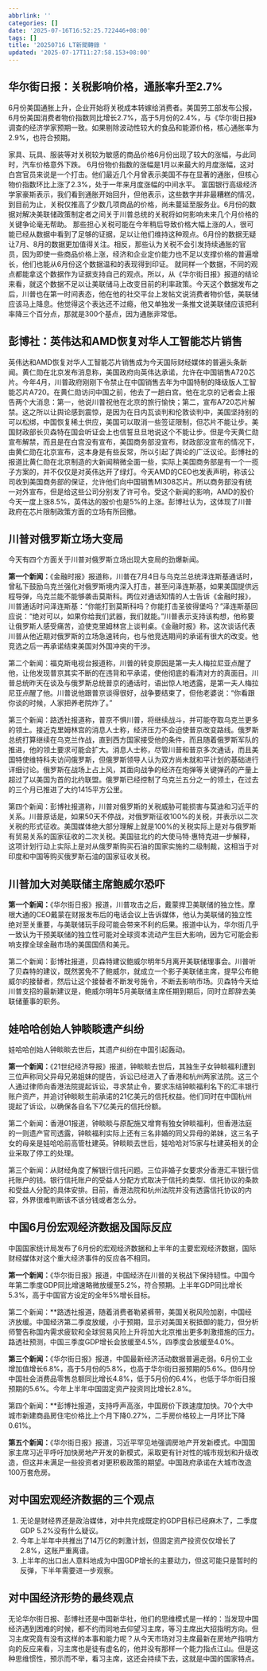 ```yaml
---
abbrlink: ''
categories: []
date: '2025-07-16T16:52:25.722446+08:00'
tags: []
title: '20250716 LT新聞轉錄 '
updated: '2025-07-17T11:27:58.153+08:00'
---
```

## 华尔街日报：关税影响价格，通胀率升至2.7%

6月份美国通胀上升，企业开始将关税成本转嫁给消费者。美国劳工部发布公报，6月份美国消费者物价指数同比增长2.7%，高于5月份的2.4%，与《华尔街日报》调查的经济学家预期一致。如果剔除波动性较大的食品和能源价格，核心通胀率为2.9%，也符合预期。

家具、玩具、服装等对关税较为敏感的商品价格6月份出现了较大的涨幅，与此同时，汽车价格意外下跌。
6月份物价指数的涨幅是1月以来最大的月度涨幅，这对白宫官员来说是一个打击。他们最近几个月曾表示美国不存在显著的通胀，但核心物价指数环比上涨了2.3%，处于一年来月度涨幅的中间水平。
富国银行高级经济学家豪斯表示，我们看到通胀开始回升，但他表示，这些数字并非最糟糕的情况，到目前为止，关税仅推高了少数几项商品的价格，尚未蔓延至服务业。6月份的数据对解决美联储政策制定者之间关于川普总统的关税将如何影响未来几个月价格的关键争论毫无帮助。
那些担心关税可能在今年稍后导致价格大幅上涨的人，很可能已经从数据中看到了足够的证据，足以让他们维持这种观点。6月份的数据无疑让7月、8月的数据更加值得关注。相反，那些认为关税不会引发持续通胀的官员，因为即使一些商品价格上涨，经济和企业定价能力也不足以支撑价格的普遍增长，他们也能从6月份这个数据温和的表现得到印证。
就同样一个数据，不同的观点都能拿这个数据作为证据支持自己的观点。所以，从《华尔街日报》报道的结论来看，就这个数据不足以让美联储马上改变目前的利率政策。今天这个数据发布之后，川普也在第一时间表态，他在他的社交平台上发帖文说消费者物价低，美联储应该马上降息。他觉得这个表达还不过瘾，他又单独发一条推文说美联储应该把利率降三个百分点，那就是300个基点，因为通胀非常低。

## 彭博社：英伟达和AMD恢复对华人工智能芯片销售

英伟达和AMD恢复对华人工智能芯片销售成为今天国际财经媒体的普遍头条新闻。黄仁勋在北京发布消息称，美国政府向英伟达承诺，允许在中国销售A720芯片。今年4月，川普政府刚刚下令禁止在中国销售去年为中国特制的降级版人工智能芯片A720。在黄仁勋访问中国之前，他去了一趟白宫。他在北京的记者会上报告两个大消息：第一，他说川普祝他在北京的旅行愉快；第二，宣布A720芯片解禁。这之所以让舆论感到震惊，是因为在日内瓦谈判和伦敦谈判中，美国坚持别的可以松绑，中国恢复稀土供应，美国可以取消一些签证限制，但芯片不能让步。美国财政部长贝森特在国会听证会上也信誓旦旦地说这个不能让步。但是今天黄仁勋宣布解禁，而且是在白宫没有宣布，美国商务部没宣布，财政部没宣布的情况下，由黄仁勋在北京宣布，这本身是有些反常，所以引起了舆论的广泛议论。彭博社的报道比黄仁勋在北京制造的大新闻稍微全面一些，实际上美国商务部是有一个一揽子方案的，并不仅仅是对英伟达开了绿灯。今天AMD的CEO也发表声明，称该公司收到美国商务部的保证，允许他们向中国销售MI308芯片。所以商务部没有统一对外宣布，但是给这些公司分别发了许可令。受这个新闻的影响，AMD的股价今天一度上涨8.5%，英伟达的股价也是5%的上涨。彭博社认为，这体现了川普政府在芯片限制政策方面的立场有所回撤。

## 川普对俄罗斯立场大变局

今天有四个方面关于川普对俄罗斯立场出现大变局的劲爆新闻。

**第一个新闻：**《金融时报》报道称，川普在7月4日与乌克兰总统泽连斯基通话时，曾私下鼓励乌克兰强化对俄罗斯境内深入打击，甚至问泽连斯基，如果美国提供远程导弹，乌克兰能不能够袭击莫斯科。两位对通话知情的人士告诉《金融时报》，川普通话时问泽连斯基：“你能打到莫斯科吗？你能打击圣彼得堡吗？”泽连斯基回应说：“绝对可以，如果你给我们武器，我们就能。”川普表示支持该构想，他称要让俄罗斯人感受痛苦，迫使克里姆林宫上谈判桌。《金融时报》称，这次谈话代表川普从他近期对俄罗斯的立场急速转向，也与他竞选期间的承诺有很大的改变。他竞选之后一再承诺结束美国对外国冲突的干涉。

第二个新闻：福克斯电视台报道称，川普的转变原因是第一夫人梅拉尼亚点醒了他，让他发现普京其实不断的在违背和平承诺，使他彻底的看清对方的真面目。川普总统昨天在谈及与俄罗斯总统普京的通话时，语出惊人地透露，是第一夫人梅拉尼亚点醒了他。川普说他跟普京谈得很好，战争要结束了，但他老婆说：“你看跟你谈的时候，人家把养老院炸了。”

第三个新闻：路透社报道称，普京不惧川普，将继续战斗，并可能夺取乌克兰更多的领土。接近克里姆林宫的消息人士称，经济压力不会迫使普京改变路线。俄罗斯总统打算继续在乌克兰作战，直到西方国家接受他的条件，而且随着俄罗斯军队的推进，他的领土要求可能会扩大。消息人士称，尽管川普和普京多次通话，而且美国特使维特科夫访问俄罗斯，但俄罗斯领导人认为双方尚未就和平计划的基础进行详细讨论。俄罗斯在战场上占上风，其面向战争的经济在炮弹等关键弹药的产量上超过了以美国为首的北约联盟。俄罗斯已经控制了乌克兰五分之一的领土，在过去的三个月已推进了大约1415平方公里。

第四个新闻：彭博社报道称，川普对俄罗斯的关税威胁可能损害与莫迪和习近平的关系。川普原话是，如果50天不停战，对俄罗斯征收100%的关税，并表示以二次关税的形式征收。美国媒体绝大部分理解上就是100%的关税实际上是对与俄罗斯有贸易关系的国家征收的二次关税。美国驻北约的大使马特·惠特克进一步解释，这项计划行动上实际上是对从俄罗斯购买石油的国家实施的二级制裁，这相当于对印度和中国等购买俄罗斯石油的国家征收关税。

## 川普加大对美联储主席鲍威尔恐吓

**第一个新闻：**《华尔街日报》报道，川普攻击之后，戴蒙捍卫美联储的独立性。摩根大通的CEO戴蒙在财报发布后的电话会议上告诉媒体，他认为美联储的独立性绝对至关重要，与美联储玩手段可能会带来不利的后果。报道中认为，华尔街几乎一致认为干预美联储的独立性可能对全球资本流动产生巨大影响，因为它可能会影响支撑全球金融市场的美国国债和美元。

第二个新闻：彭博社报道，贝森特建议鲍威尔明年5月离开美联储理事会。川普听了贝森特的建议，既然罢免不了鲍威尔，就成立一个影子美联储主席，提早公布鲍威尔的接替者，然后让这个接替者不断发号施令，不断去影响市场。贝森特今天给川普支招的最新建议是，鲍威尔明年5月美联储主席任期到期后，同时立即辞去美联储董事的职务。

## 娃哈哈创始人钟睒睒遗产纠纷

娃哈哈创始人钟睒睒去世后，其遗产纠纷在中国引起轰动。

**第一个新闻：**《21世纪经济导报》报道，钟睒睒去世后，其独生子女钟睒福利遭到三位声称同父异母兄弟姐妹的提告，诉讼已经进入了香港和杭州两家法院。这三个人通过律师向香港法院提起诉讼，寻求禁止令，要求冻结钟睒福利名下的汇丰银行账户资产，并追讨钟睒睒生前承诺的21亿美元的信托权益。他们同时在中国杭州提起了诉讼，以确保各自名下7亿美元的信托份额。

第二个新闻：香港01报道，钟睒睒与原配施又增育有独女钟睒福利，但香港法庭的一则遗产官司透露，钟睒福利实际上还有三名非婚的同父异母的弟妹，这三名子女的母亲是娃哈哈前高管杜建英。钟睒睒去世后，娃哈哈对15家与杜建英相关的企业采取了停工的处理。

第三个新闻：从财经角度了解银行信托问题。三位非婚子女要求分香港汇丰银行信托账户的钱。银行信托账户的受益人分配方式取决于信托的类型、信托协议的条款和受益人分配的具体安排。目前，香港法院和杭州法院并没有透露信托协议的内容，外界很难判断该不该分钱或者怎么分。

## 中国6月份宏观经济数据及国际反应

中国国家统计局发布了6月份的宏观经济数据和上半年的主要宏观经济数据，国际财经媒体对这个重大经济事件的反应各不相同。

**第一个新闻：**《华尔街日报》报道，中国经济在川普的关税战下保持韧性。中国今年第二季度GDP同比增速略微放缓至5.2%，符合预期。上半年GDP同比增长5.3%，高于中国官方设定的全年5%增长目标。

第二个新闻：**路透社报道，随着消费者勒紧裤带，美国关税风险加剧，中国经济放缓。中国经济第二季度放缓，小于预期，显示对美国关税抵御的能力，但分析师警告称国内需求疲软和全球贸易风险上升将加大北京推出更多刺激措施的压力。路透社预测，中国三季度GDP增长会放缓至4.5%，四季度会放缓至4.0%。

**第三个新闻：**《华尔街日报》报道，中国最新经济活动数据普遍走弱。6月份工业增加值增长6.8%，高于5月份的5.8%，也高于华尔街日报预期的5.6%。但6月份中国社会消费品零售总额同比增长4.8%，低于5月份的6.4%，也低于华尔街日报预期的5.6%。今年上半年中国固定资产投资同比增长2.8%。

第四个新闻：**彭博社报道，支持呼声高涨，中国房价下跌速度加快。70个大中城市新建商品房住宅价格比上个月下降0.27%，二手房价格较上一月环比下降0.61%。

**第五个新闻：**《华尔街日报》报道，习近平罕见地强调房地产开发新模式。中国国家主席习近平呼吁加快房地产开发的新模式，采取更有针对性的城市规划和升级改造，但这并未满足一些投资者对更积极政策的期望。中国政府承诺在大城市改造100万套危房。

## 对中国宏观经济数据的三个观点

1. 无论是财经界还是政治媒体，对中共完成既定的GDP目标已经麻木了，二季度GDP 5.2%没有什么疑议。
2. 今年上半年中共推出了14万亿的刺激计划，但固定资产投资仅仅增长了2.8%，这账严重离谱。
3. 上半年的出口出人意料地成为中国GDP增长的主要动力，但这可能只是暂时的反弹，下半年需要进一步观察。

## 对中国经济形势的最终观点

无论华尔街日报、彭博社还是中国新华社，他们的思维模式是一样的：当发现中国经济遇到困难的时候，都不约而同地去仰望习主席，等习主席出大招指明方向。但习主席究竟有没有这样的本事和能力呢？从今天市场对习主席最新在房地产指明方向的反应来看，习主席也是徒有虚名的，他并没有那样一个能力指点江山。但是这种思维惯性，预示而不举，看习主席，这还会持续下去，这就是中国的国家特点。
